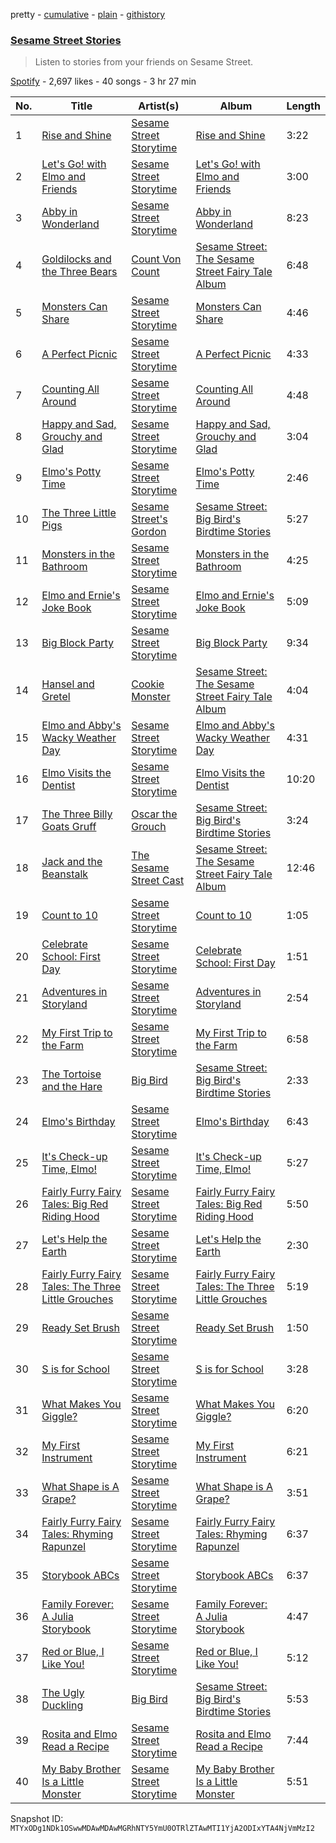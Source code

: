 pretty - [cumulative](/playlists/cumulative/37i9dQZF1DWSpCsFZJADb7.md) - [plain](/playlists/plain/37i9dQZF1DWSpCsFZJADb7) - [githistory](https://github.githistory.xyz/mackorone/spotify-playlist-archive/blob/main/playlists/plain/37i9dQZF1DWSpCsFZJADb7)

### [Sesame Street Stories](https://open.spotify.com/playlist/37i9dQZF1DWSpCsFZJADb7)

> Listen to stories from your friends on Sesame Street.

[Spotify](https://open.spotify.com/user/spotify) - 2,697 likes - 40 songs - 3 hr 27 min

| No. | Title | Artist(s) | Album | Length |
|---|---|---|---|---|
| 1 | [Rise and Shine](https://open.spotify.com/track/5Sd9zg1BlUgJHzrRrLDvqB) | [Sesame Street Storytime](https://open.spotify.com/artist/6ZeDryVizTyTHzJnzPm8yw) | [Rise and Shine](https://open.spotify.com/album/32Rerqiqdt5oa9wTPEl6uh) | 3:22 |
| 2 | [Let's Go! with Elmo and Friends](https://open.spotify.com/track/6lGk3U0rXoMc7BqNHIWXTd) | [Sesame Street Storytime](https://open.spotify.com/artist/6ZeDryVizTyTHzJnzPm8yw) | [Let's Go! with Elmo and Friends](https://open.spotify.com/album/0QJjKvpf0kc81Ma54jJNjy) | 3:00 |
| 3 | [Abby in Wonderland](https://open.spotify.com/track/2rxp53PHzhpZbKIwen9mGc) | [Sesame Street Storytime](https://open.spotify.com/artist/6ZeDryVizTyTHzJnzPm8yw) | [Abby in Wonderland](https://open.spotify.com/album/4u6DUnt0cwc6KnosEDCT06) | 8:23 |
| 4 | [Goldilocks and the Three Bears](https://open.spotify.com/track/0M6PYDOETwtdUmTnDAbkwn) | [Count Von Count](https://open.spotify.com/artist/1oDbLbJSRUBBOp9SU6NOjI) | [Sesame Street: The Sesame Street Fairy Tale Album](https://open.spotify.com/album/0hqmmMhV62n51CaXNYO7sS) | 6:48 |
| 5 | [Monsters Can Share](https://open.spotify.com/track/2ouDLUCNKDQv0EACkJIVij) | [Sesame Street Storytime](https://open.spotify.com/artist/6ZeDryVizTyTHzJnzPm8yw) | [Monsters Can Share](https://open.spotify.com/album/5ZNw0YLiVhyJ6xKwVqZEMg) | 4:46 |
| 6 | [A Perfect Picnic](https://open.spotify.com/track/0JUVzEzSpSo8zihE1CBbxL) | [Sesame Street Storytime](https://open.spotify.com/artist/6ZeDryVizTyTHzJnzPm8yw) | [A Perfect Picnic](https://open.spotify.com/album/55280hcRN7woYoAaBffBaJ) | 4:33 |
| 7 | [Counting All Around](https://open.spotify.com/track/75LtoeAkfbQ8IE9gMEdbyQ) | [Sesame Street Storytime](https://open.spotify.com/artist/6ZeDryVizTyTHzJnzPm8yw) | [Counting All Around](https://open.spotify.com/album/0dzIdTYNdZGVRPMaDQ4q88) | 4:48 |
| 8 | [Happy and Sad, Grouchy and Glad](https://open.spotify.com/track/6v0gzQEPqDU4jiEawkDHx2) | [Sesame Street Storytime](https://open.spotify.com/artist/6ZeDryVizTyTHzJnzPm8yw) | [Happy and Sad, Grouchy and Glad](https://open.spotify.com/album/5bsi6uxNj7hcU9hVQbl7jm) | 3:04 |
| 9 | [Elmo's Potty Time](https://open.spotify.com/track/5iKtv3hS1C4ai7ypgXDWaS) | [Sesame Street Storytime](https://open.spotify.com/artist/6ZeDryVizTyTHzJnzPm8yw) | [Elmo's Potty Time](https://open.spotify.com/album/14WiKTmbYnx45WLeTqhux7) | 2:46 |
| 10 | [The Three Little Pigs](https://open.spotify.com/track/1zJsIyscJ995blMMopzL0g) | [Sesame Street's Gordon](https://open.spotify.com/artist/3gC3iIFCSULaG9w18MsSJe) | [Sesame Street: Big Bird's Birdtime Stories](https://open.spotify.com/album/0VtvMBiPF3xR8GueFuXVaU) | 5:27 |
| 11 | [Monsters in the Bathroom](https://open.spotify.com/track/5Hejj6N61MmLrUghdJolkJ) | [Sesame Street Storytime](https://open.spotify.com/artist/6ZeDryVizTyTHzJnzPm8yw) | [Monsters in the Bathroom](https://open.spotify.com/album/2w6j1GMUU42kxWsFOU7OS8) | 4:25 |
| 12 | [Elmo and Ernie's Joke Book](https://open.spotify.com/track/7mno9TPVfTfzXIG3LmWMPg) | [Sesame Street Storytime](https://open.spotify.com/artist/6ZeDryVizTyTHzJnzPm8yw) | [Elmo and Ernie's Joke Book](https://open.spotify.com/album/13Daw6hEtn9ID0aj37tQWz) | 5:09 |
| 13 | [Big Block Party](https://open.spotify.com/track/5Dl0A2VkS6lo5o9L9vutHD) | [Sesame Street Storytime](https://open.spotify.com/artist/6ZeDryVizTyTHzJnzPm8yw) | [Big Block Party](https://open.spotify.com/album/4DhY48G1JKCefE22rMmIt3) | 9:34 |
| 14 | [Hansel and Gretel](https://open.spotify.com/track/6rAAnCV6AP6u6JHJf4UFYW) | [Cookie Monster](https://open.spotify.com/artist/0KUfoAHP20vQHuDhiEAa8r) | [Sesame Street: The Sesame Street Fairy Tale Album](https://open.spotify.com/album/0hqmmMhV62n51CaXNYO7sS) | 4:04 |
| 15 | [Elmo and Abby's Wacky Weather Day](https://open.spotify.com/track/0fw1t2cn6FHKhGqSjEsq2Y) | [Sesame Street Storytime](https://open.spotify.com/artist/6ZeDryVizTyTHzJnzPm8yw) | [Elmo and Abby's Wacky Weather Day](https://open.spotify.com/album/1UgME4NORizY4KTVj57Sg6) | 4:31 |
| 16 | [Elmo Visits the Dentist](https://open.spotify.com/track/5xWVoBcCyuHiAgFty9BlzK) | [Sesame Street Storytime](https://open.spotify.com/artist/6ZeDryVizTyTHzJnzPm8yw) | [Elmo Visits the Dentist](https://open.spotify.com/album/4Z3AwJpKKL4DVDbCU5yF2t) | 10:20 |
| 17 | [The Three Billy Goats Gruff](https://open.spotify.com/track/6X7eIpaJOc3MPhwWTUipt4) | [Oscar the Grouch](https://open.spotify.com/artist/2dX0vdWogRhm7Jz8DuB9t9) | [Sesame Street: Big Bird's Birdtime Stories](https://open.spotify.com/album/0VtvMBiPF3xR8GueFuXVaU) | 3:24 |
| 18 | [Jack and the Beanstalk](https://open.spotify.com/track/6B5mtG2lcg0CkLgktx1msM) | [The Sesame Street Cast](https://open.spotify.com/artist/5x7XfWbvbfarIFWWzMa4rM) | [Sesame Street: The Sesame Street Fairy Tale Album](https://open.spotify.com/album/0hqmmMhV62n51CaXNYO7sS) | 12:46 |
| 19 | [Count to 10](https://open.spotify.com/track/2ZWOCOwsUYRq0sDOMrdYOw) | [Sesame Street Storytime](https://open.spotify.com/artist/6ZeDryVizTyTHzJnzPm8yw) | [Count to 10](https://open.spotify.com/album/4Nviya0LG2tGW020lswXq9) | 1:05 |
| 20 | [Celebrate School: First Day](https://open.spotify.com/track/1m6V7RAPVE6n6aM8bpXTmF) | [Sesame Street Storytime](https://open.spotify.com/artist/6ZeDryVizTyTHzJnzPm8yw) | [Celebrate School: First Day](https://open.spotify.com/album/5Av4S92XUto4pikmj8sFoT) | 1:51 |
| 21 | [Adventures in Storyland](https://open.spotify.com/track/5mpKhQh5lI6P6zL6iprGn6) | [Sesame Street Storytime](https://open.spotify.com/artist/6ZeDryVizTyTHzJnzPm8yw) | [Adventures in Storyland](https://open.spotify.com/album/06Qv43LAkUgKzxuPObww1r) | 2:54 |
| 22 | [My First Trip to the Farm](https://open.spotify.com/track/5pno3sFLHpJRKEMTfXJtmM) | [Sesame Street Storytime](https://open.spotify.com/artist/6ZeDryVizTyTHzJnzPm8yw) | [My First Trip to the Farm](https://open.spotify.com/album/2ctBWDrNNaz9iCvSYEvbYO) | 6:58 |
| 23 | [The Tortoise and the Hare](https://open.spotify.com/track/65VL4QX3tA5Yl6zNNqXSvu) | [Big Bird](https://open.spotify.com/artist/0iDC0DDdk9WL7W8OdBSmtE) | [Sesame Street: Big Bird's Birdtime Stories](https://open.spotify.com/album/0VtvMBiPF3xR8GueFuXVaU) | 2:33 |
| 24 | [Elmo's Birthday](https://open.spotify.com/track/1eEhY4f515i5sqF0DZATLX) | [Sesame Street Storytime](https://open.spotify.com/artist/6ZeDryVizTyTHzJnzPm8yw) | [Elmo's Birthday](https://open.spotify.com/album/6uFnobAYPQO6EqFBaP0qT4) | 6:43 |
| 25 | [It's Check\-up Time, Elmo!](https://open.spotify.com/track/7I8fgfmCYxL3FyfnYupfZg) | [Sesame Street Storytime](https://open.spotify.com/artist/6ZeDryVizTyTHzJnzPm8yw) | [It's Check\-up Time, Elmo!](https://open.spotify.com/album/5HXKJUpqJaHSdSxc1o9tdy) | 5:27 |
| 26 | [Fairly Furry Fairy Tales: Big Red Riding Hood](https://open.spotify.com/track/3PoSvCpTk8n7mxOfoU7kzQ) | [Sesame Street Storytime](https://open.spotify.com/artist/6ZeDryVizTyTHzJnzPm8yw) | [Fairly Furry Fairy Tales: Big Red Riding Hood](https://open.spotify.com/album/6KaKl0XlXKqKUrIOi8l5kp) | 5:50 |
| 27 | [Let's Help the Earth](https://open.spotify.com/track/6nAVRH0q7UVHFvraL6Ci73) | [Sesame Street Storytime](https://open.spotify.com/artist/6ZeDryVizTyTHzJnzPm8yw) | [Let's Help the Earth](https://open.spotify.com/album/6R7t7Y9m3dYRvhzzd3nAYu) | 2:30 |
| 28 | [Fairly Furry Fairy Tales: The Three Little Grouches](https://open.spotify.com/track/5vGPn0YPw9X0kOoiZ1vENU) | [Sesame Street Storytime](https://open.spotify.com/artist/6ZeDryVizTyTHzJnzPm8yw) | [Fairly Furry Fairy Tales: The Three Little Grouches](https://open.spotify.com/album/2MpOUpTPqV6rdChIIjFwcj) | 5:19 |
| 29 | [Ready Set Brush](https://open.spotify.com/track/7veplGH7OS1B1LtnVlUdla) | [Sesame Street Storytime](https://open.spotify.com/artist/6ZeDryVizTyTHzJnzPm8yw) | [Ready Set Brush](https://open.spotify.com/album/2XNqXn6DdVo99hogvZlH2k) | 1:50 |
| 30 | [S is for School](https://open.spotify.com/track/3pNPBYxXv57itA5C2SeYPL) | [Sesame Street Storytime](https://open.spotify.com/artist/6ZeDryVizTyTHzJnzPm8yw) | [S is for School](https://open.spotify.com/album/1LHV39lq8n9tqSAgqGORyK) | 3:28 |
| 31 | [What Makes You Giggle?](https://open.spotify.com/track/6bmcPZ3Za03xAR5VCf3bw6) | [Sesame Street Storytime](https://open.spotify.com/artist/6ZeDryVizTyTHzJnzPm8yw) | [What Makes You Giggle?](https://open.spotify.com/album/6VmtQQYdroqnjjUFQqxj3W) | 6:20 |
| 32 | [My First Instrument](https://open.spotify.com/track/5Yy80VZZA2QjYaeIEqA4Gv) | [Sesame Street Storytime](https://open.spotify.com/artist/6ZeDryVizTyTHzJnzPm8yw) | [My First Instrument](https://open.spotify.com/album/1f9J4pHTVUhgptrLG0zQ7s) | 6:21 |
| 33 | [What Shape is A Grape?](https://open.spotify.com/track/43EzDtvuD0NszFCQcAweIq) | [Sesame Street Storytime](https://open.spotify.com/artist/6ZeDryVizTyTHzJnzPm8yw) | [What Shape is A Grape?](https://open.spotify.com/album/640k8MZOZqhX9kLUZDMQAk) | 3:51 |
| 34 | [Fairly Furry Fairy Tales: Rhyming Rapunzel](https://open.spotify.com/track/7igDXki1zzDWy3Ug85dPyW) | [Sesame Street Storytime](https://open.spotify.com/artist/6ZeDryVizTyTHzJnzPm8yw) | [Fairly Furry Fairy Tales: Rhyming Rapunzel](https://open.spotify.com/album/2nvVEBf3crkh2tv24luJyq) | 6:37 |
| 35 | [Storybook ABCs](https://open.spotify.com/track/1BtpZ4E4h9Pi10kmQWs950) | [Sesame Street Storytime](https://open.spotify.com/artist/6ZeDryVizTyTHzJnzPm8yw) | [Storybook ABCs](https://open.spotify.com/album/5O6PjvBBek0KTSDkOlhVP8) | 6:37 |
| 36 | [Family Forever: A Julia Storybook](https://open.spotify.com/track/4SN0phSOhBzUqxUAj9ZoTv) | [Sesame Street Storytime](https://open.spotify.com/artist/6ZeDryVizTyTHzJnzPm8yw) | [Family Forever: A Julia Storybook](https://open.spotify.com/album/5T9HzHbMW0nh4CPAvVi1bP) | 4:47 |
| 37 | [Red or Blue, I Like You!](https://open.spotify.com/track/52JHJF9G4YAJoXuDTSacbq) | [Sesame Street Storytime](https://open.spotify.com/artist/6ZeDryVizTyTHzJnzPm8yw) | [Red or Blue, I Like You!](https://open.spotify.com/album/1DOt6isQbl5hgFdDPlEfky) | 5:12 |
| 38 | [The Ugly Duckling](https://open.spotify.com/track/1OmPXh5zRpwdojQhkXF2ie) | [Big Bird](https://open.spotify.com/artist/0iDC0DDdk9WL7W8OdBSmtE) | [Sesame Street: Big Bird's Birdtime Stories](https://open.spotify.com/album/0VtvMBiPF3xR8GueFuXVaU) | 5:53 |
| 39 | [Rosita and Elmo Read a Recipe](https://open.spotify.com/track/4qyaLmPUo0mDY7Wc9hZQQE) | [Sesame Street Storytime](https://open.spotify.com/artist/6ZeDryVizTyTHzJnzPm8yw) | [Rosita and Elmo Read a Recipe](https://open.spotify.com/album/3bQp3jOm1movpHyYgFBd9m) | 7:44 |
| 40 | [My Baby Brother Is a Little Monster](https://open.spotify.com/track/4mW2QZQatoHag1c66pIzJD) | [Sesame Street Storytime](https://open.spotify.com/artist/6ZeDryVizTyTHzJnzPm8yw) | [My Baby Brother Is a Little Monster](https://open.spotify.com/album/7c61hteCsdSXQPQISMEyov) | 5:51 |

Snapshot ID: `MTYxODg1NDk1OSwwMDAwMDAwMGRhNTY5YmU0OTRlZTAwMTI1YjA2ODIxYTA4NjVmMzI2`
